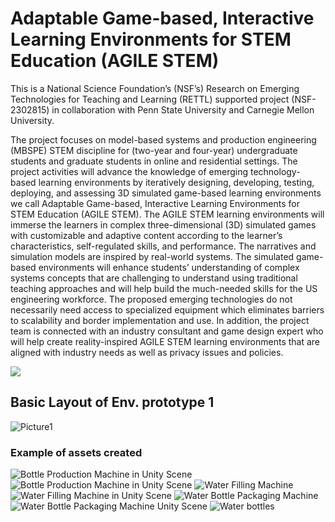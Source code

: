 # Adaptable Game-based, Interactive Learning Environments for STEM Education (AGILE STEM) 

This is a National Science Foundation’s (NSF’s) Research on Emerging Technologies for Teaching and Learning (RETTL)  supported project (NSF-2302815) in collaboration with Penn State University and Carnegie Mellon University.

The project focuses on model-based systems and production engineering (MBSPE) STEM discipline for (two-year and four-year) undergraduate students and graduate students in online and residential settings. The project activities will advance the knowledge of emerging technology-based learning environments by iteratively designing, developing, testing, deploying, and assessing 3D simulated game-based learning environments we call Adaptable Game-based, Interactive Learning Environments for STEM Education (AGILE STEM). The AGILE STEM learning environments will immerse the learners in complex three-dimensional (3D) simulated games with customizable and adaptive content according to the learner’s characteristics, self-regulated skills, and performance. The narratives and simulation models are inspired by real-world systems. The simulated game-based environments will enhance students’ understanding of complex systems concepts that are challenging to understand using traditional teaching approaches and will help build the much-needed skills for the US engineering workforce. The proposed emerging technologies do not necessarily need access to specialized equipment which eliminates barriers to scalability and border implementation and use. In addition, the project team is connected with an industry consultant and game design expert who will help create reality-inspired AGILE STEM learning environments that are aligned with industry needs as well as privacy issues and policies.


![](https://sites.lafayette.edu/lopezbec/files/2023/09/AGILE-STEM.png)


## Basic Layout of Env. prototype 1

![Picture1](https://github.com/psu-edu/agile_stem_basic_game/assets/54818552/4730a87f-7b9f-46ae-bc83-d2e8c23b5ab7)


### Example of assets created
![Bottle Production Machine in Unity Scene](https://github.com/psu-edu/agile_stem_basic_game/blob/8159563c9e0b6b030cf2ded0319e1731afc134a5/AGILE_STEM_GAME/Assets/Imported%20Assets/Blender%20Assets/asset_screenshots/bottle_production_machine.png)
![Bottle Production Machine in Unity Scene](https://github.com/psu-edu/agile_stem_basic_game/blob/8159563c9e0b6b030cf2ded0319e1731afc134a5/AGILE_STEM_GAME/Assets/Imported%20Assets/Blender%20Assets/asset_screenshots/bottle_production_machine_unity.png)
![Water Filling Machine](https://github.com/psu-edu/agile_stem_basic_game/blob/e08ea757c78dd619772c549e3ebb181531afffea/AGILE_STEM_GAME/Assets/Blender%20Assets/Asset%20Screenshots/water_filling.png)
![Water Filling Machine in Unity Scene](https://github.com/psu-edu/agile_stem_basic_game/blob/e08ea757c78dd619772c549e3ebb181531afffea/AGILE_STEM_GAME/Assets/Blender%20Assets/Asset%20Screenshots/water_filling_unity.png)
![Water Bottle Packaging Machine](https://github.com/psu-edu/agile_stem_basic_game/blob/e08ea757c78dd619772c549e3ebb181531afffea/AGILE_STEM_GAME/Assets/Blender%20Assets/Asset%20Screenshots/water-packaging-machine.png)
![Water Bottle Packaging Machine Unity Scene](https://github.com/psu-edu/agile_stem_basic_game/blob/e08ea757c78dd619772c549e3ebb181531afffea/AGILE_STEM_GAME/Assets/Blender%20Assets/Asset%20Screenshots/water_packaging_machine_unity.png)
![Water bottles](https://github.com/psu-edu/agile_stem_basic_game/blob/7583560323e038699719fd4144b0d0c33d963fe7/AGILE_STEM_GAME/Assets/Imported%20Assets/Blender%20Assets/asset_screenshots/water_bottles_unity.png)
